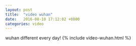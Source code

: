 ```yaml
---
layout: post
title:  "video wuhan"
date:   2016-08-10 17:12:02 +0800
categories: video
---
```

wuhan different every day!
{% include video-wuhan.html %}
